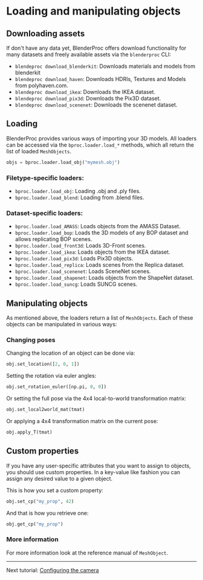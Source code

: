 # Loading and manipulating objects

## Downloading assets

If don't have any data yet, BlenderProc offers download functionality for many datasets and freely available assets via the `blenderproc` CLI:

* `blendeproc download_blenderkit`: Downloads materials and models from blenderkit
* `blendeproc download_haven`: Downloads HDRIs, Textures and Models from polyhaven.com.
* `blendeproc download_ikea`: Downloads the IKEA dataset.
* `blendeproc download_pix3d`: Downloads the Pix3D dataset.
* `blendeproc download_scenenet`: Downloads the scenenet dataset.

## Loading

BlenderProc provides various ways of importing your 3D models.
All loaders can be accessed via the `bproc.loader.load_*` methods, which all return the list of loaded `MeshObjects`.

```python
objs = bproc.loader.load_obj("mymesh.obj")
```

### Filetype-specific loaders:

* `bproc.loader.load_obj`: Loading .obj and .ply files.
* `bproc.loader.load_blend`: Loading from .blend files.

### Dataset-specific loaders:

* `bproc.loader.load_AMASS`: Loads objects from the AMASS Dataset.
* `bproc.loader.load_bop`: Loads the 3D models of any BOP dataset and allows replicating BOP scenes.
* `bproc.loader.load_front3d`: Loads 3D-Front scenes.
* `bproc.loader.load_ikea`: Loads objects from the IKEA dataset.
* `bproc.loader.load_pix3d`: Loads Pix3D objects.
* `bproc.loader.load_replica`: Loads scenes from the Replica dataset.
* `bproc.loader.load_scenenet`: Loads SceneNet scenes.
* `bproc.loader.load_shapenet`: Loads objects from the ShapeNet dataset.
* `bproc.loader.load_suncg`: Loads SUNCG scenes.

## Manipulating objects

As mentioned above, the loaders return a list of `MeshObjects`.
Each of these objects can be manipulated in various ways:

### Changing poses

Changing the location of an object can be done via:

```python
obj.set_location([2, 0, 1])
```

Setting the rotation via euler angles:

```python
obj.set_rotation_euler([np.pi, 0, 0])
```

Or setting the full pose via the 4x4 local-to-world transformation matrix:

```python
obj.set_local2world_mat(tmat)
```

Or applying a 4x4 transformation matrix on the current pose:

```python
obj.apply_T(tmat)
```

## Custom properties

If you have any user-specific attributes that you want to assign to objects, you should use custom properties.
In a key-value like fashion you can assign any desired value to a given object.

This is how you set a custom property:
```python
obj.set_cp("my_prop", 42)
```

And that is how you retrieve one:
```python
obj.get_cp("my_prop")
```

### More information

For more information look at the reference manual of `MeshObject`.

--- 

Next tutorial: [Configuring the camera](camera.md)
